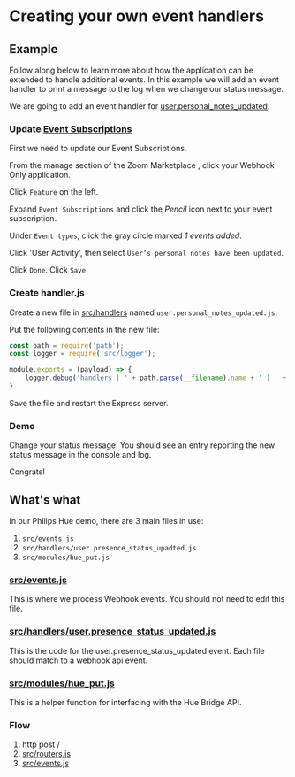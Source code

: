 # Creating your own event handlers

## Example
Follow along below to learn more about how the application can be extended to handle additional events.  In this example we will add an event handler to print a message to the log when we change our status message.

We are going to add an event handler for [user.personal_notes_updated](https://marketplace.zoom.us/docs/api-reference/webhook-reference/user-events/personal-notes-updated).

### Update [Event Subscriptions](https://marketplace.zoom.us/docs/guides/tools-resources/webhooks#event-subscriptions)

First we need to update our Event Subscriptions.

From the manage section of the Zoom Marketplace , click your Webhook Only application.

Click `Feature` on the left.

Expand `Event Subscriptions` and click the *Pencil* icon next to your event subscription.

Under `Event types`, click the gray circle marked *1 events added*.

Click 'User Activity', then select `User’s personal notes have been updated`.

Click `Done`. Click `Save`

### Create handler.js

Create a new file in [src/handlers](src/handlers) named `user.personal_notes_updated.js`.

Put the following contents in the new file:
```js
const path = require('path');
const logger = require('src/logger');

module.exports = (payload) => {
    logger.debug('handlers | ' + path.parse(__filename).name + ' | ' + payload.object.personal_notes);
}
```

Save the file and restart the Express server.  

### Demo

Change your status message.  You should see an entry reporting the new status message in the console and log.  

Congrats!

## What's what

In our Philips Hue demo, there are 3 main files in use:
1. ```src/events.js```
2. ```src/handlers/user.presence_status_upadted.js```
3. ```src/modules/hue_put.js```

### [src/events.js](src/events.js)

This is where we process Webhook events.  You should not need to edit this file.  

### [src/handlers/user.presence_status_updated.js](src/handlers/user.presence_status_updated.js)

This is the code for the user.presence_status_updated event.  Each file should match to a webhook api event.

### [src/modules/hue_put.js](src/modules/hue_put.js)

This is a helper function for interfacing with the Hue Bridge API.  

### Flow

1. http post /
2. [src/routers.js](src/routers.js)
3. [src/events.js](src/events.js)
